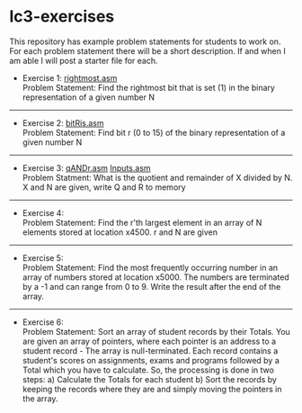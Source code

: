 # lc3-exercises
This repository has example problem statements for students to work on. For each problem statement there will be a short description. If and when I am able I will post a starter file for each.
* Exercise 1: [rightmost.asm](rightmost/rightmost.asm)  
Problem Statement: Find the rightmost bit that is set (1) in the binary representation of a given number N  
----
* Exercise 2: [bitRis.asm](bitRis/bitRis.asm)  
Problem Statement: Find bit r (0 to 15) of the binary representation of a given number N  
----
* Exercise 3: [qANDr.asm](qANDr/qANDr.asm) [Inputs.asm](qANDr/Inputs.asm)  
Problem Statment: What is the quotient and remainder of X divided by N. X and N are given, write Q and R to memory    
----
* Exercise 4:  
Problem Statement: Find the r'th largest element in an array of N elements stored at location x4500. r and N are given  
----  
* Exercise 5:  
Problem Statement: Find the most frequently occurring number in an array of numbers stored at location x5000. The numbers are terminated by a -1 and can range from 0 to 9. Write the result after the end of the array. 
----  
* Exercise 6:  
Problem Statement: Sort an array of student records by their Totals. You are given an array of pointers, where each pointer is an address to a student record - The array is null-terminated. Each record contains a student's scores on assignments, exams and programs followed by a Total which you have to calculate. So, the processing is done in two steps: a) Calculate the Totals for each student
b) Sort the records by keeping the records where they are and simply moving the pointers in the array.


